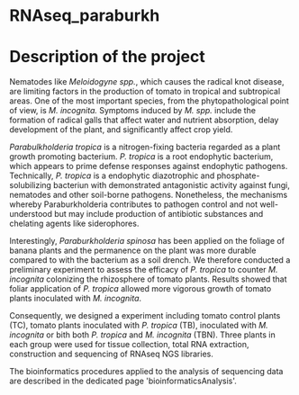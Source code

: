 # RNAseq_paraburkh

# Description of the project


Nematodes like _Meloidogyne spp._, which causes the radical knot disease, are limiting factors in the production of tomato in tropical and subtropical areas. One of the most important species, from the phytopathological point of view, is _M. incognita._  Symptoms induced by _M. spp._ include the formation of radical galls that affect water and nutrient absorption, delay development of the plant, and significantly affect crop yield.

_Parabulkholderia tropica_ is a nitrogen-fixing bacteria regarded as a plant growth promoting bacterium. _P. tropica_ is a root endophytic bacterium, which appears to prime defense responses against endophytic pathogens. Technically, _P. tropica_ is a endophytic diazotrophic and phosphate-solubilizing bacteriun with demonstrated antagonistic activity against fungi, nematodes and other soil-borne pathogens. Nonetheless, the mechanisms whereby Paraburkholderia contributes to pathogen control and not well-understood but may include production of antibiotic substances and chelating agents like siderophores.

Interestingly, _Paraburkholderia spinosa_ has been applied on the foliage of banana plants and the permanence on the plant was more durable compared to with the bacterium as a soil drench. We therefore conducted a preliminary experiment to assess the efficacy of _P. tropica_ to counter _M. incognita_ colonizing the rhizosphere of tomato plants. Results showed that foliar application of _P. tropica_ allowed more vigorous growth of tomato plants inoculated with _M. incognita_.

Consequently, we designed a experiment including tomato control plants (TC), tomato plants inoculated with _P. tropica_ (TB), inoculated with _M. incognita_ or bith both  _P. tropica_ and _M. incognita_ (TBN). Three plants in each group were used for tissue collection, total RNA extraction, construction and sequencing of RNAseq NGS libraries.

The bioinformatics procedures applied to the analysis of sequencing data are described in the dedicated page 'bioinformaticsAnalysis'.